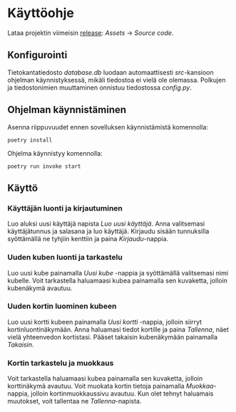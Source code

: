 # Käyttöohje

Lataa projektin viimeisin [release](https://github.com/Noissi/ot_harjoitustyo/releases): _Assets_ -> _Source code_.

## Konfigurointi

Tietokantatiedosto _database.db_ luodaan automaattisesti _src_-kansioon ohjelman käynnistyksessä, mikäli tiedostoa ei vielä ole olemassa. Polkujen ja tiedostonimien muuttaminen onnistuu tiedostossa _config.py_.

## Ohjelman käynnistäminen

Asenna riippuvuudet ennen sovelluksen käynnistämistä komennolla:

```
poetry install
```

Ohjelma käynnistyy komennolla:

```
poetry run invoke start
```

## Käyttö

### Käyttäjän luonti ja kirjautuminen

Luo aluksi uusi käyttäjä napista _Luo uusi käyttäjä_. Anna valitsemasi käyttäjätunnus ja salasana ja luo käyttäjä.
Kirjaudu sisään tunnuksilla syöttämällä ne tyhjiin kenttiin ja paina _Kirjaudu_-nappia.

### Uuden kuben luonti ja tarkastelu

Luo uusi kube painamalla _Uusi kube_ -nappia ja syöttämällä valitsemasi nimi kubelle.
Voit tarkastella haluamaasi kubea painamalla sen kuvaketta, jolloin kubenäkymä avautuu.


### Uuden kortin luominen kubeen

Luo uusi kortti kubeen painamalla _Uusi kortti_ -nappia, jolloin siirryt kortinluontinäkymään.
Anna haluamasi tiedot kortille ja paina _Tallenna_, näet vielä yhteenvedon kortistasi. Pääset takaisin kubenäkymään painamalla _Takaisin_.

### Kortin tarkastelu ja muokkaus
Voit tarkastella haluamaasi kubea painamalla sen kuvaketta, jolloin korttinäkymä avautuu.
Voit muokata kortin tietoja painamalla _Muokkaa_-nappia, jolloin kortinmuokkaussivu avautuu. Kun olet tehnyt haluamais muutokset, voit tallentaa ne _Tallenna_-napista.
